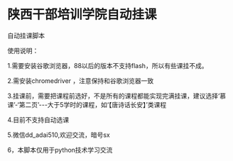 # 陕西干部培训学院自动挂课
自动挂课脚本

使用说明：

1.需要安装谷歌浏览器，88以后的版本不支持flash，所以有些课挂不成。


2.需安装chromedriver ，注意保持和谷歌浏览器一致


3.挂课前，需要把课程前选好，不是所有的课程都能实现完满挂课，建议选择‘慕课’-‘第二页’---大于5学时的课程，如‘【唐诗话长安】’类课程


4.目前不支持自动选课


5.微信dd_adai510,欢迎交流，暗号sx

6，本脚本仅用于python技术学习交流
